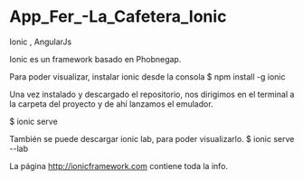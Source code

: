 # App_Fer_-La_Cafetera_Ionic
Ionic , AngularJs

Ionic es un framework basado en Phobnegap.

Para poder visualizar, instalar ionic desde la consola
$ npm install -g ionic

Una vez instalado y descargado el repositorio, nos dirigimos en el terminal a la carpeta del proyecto y de ahí lanzamos el emulador.

$ ionic serve

También se puede descargar ionic lab, para poder visualizarlo.
$ ionic serve --lab

La página http://ionicframework.com contiene toda la info.


